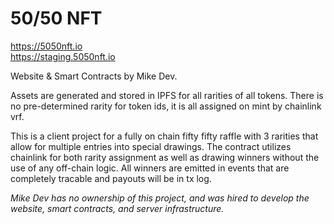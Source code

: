 # 50/50 NFT
https://5050nft.io  
https://staging.5050nft.io  

Website & Smart Contracts by Mike Dev.  

Assets are generated and stored in IPFS for all rarities of all tokens. There is no pre-determined rarity for token ids, it is all assigned on mint by chainlink vrf.  

This is a client project for a fully on chain fifty fifty raffle with 3 rarities that allow for multiple entries into special drawings. The contract utilizes chainlink for both rarity assignment as well as drawing winners without the use of any off-chain logic. All winners are emitted in events that are completely tracable and payouts will be in tx log.  

*Mike Dev has no ownership of this project, and was hired to develop the website, smart contracts, and server infrastructure.*